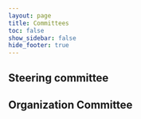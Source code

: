```yaml
---
layout: page
title: Committees
toc: false
show_sidebar: false
hide_footer: true
---
```


## Steering committee

## Organization Committee

